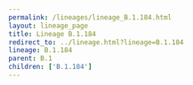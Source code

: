 ```yaml
---
permalink: /lineages/lineage_B.1.184.html
layout: lineage_page
title: Lineage B.1.184
redirect_to: ../lineage.html?lineage=B.1.184
lineage: B.1.184
parent: B.1
children: ['B.1.184']
---
```

